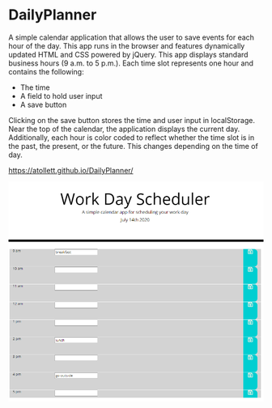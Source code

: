 # DailyPlanner

A simple calendar application that allows the user to save events for each hour of the day. This app runs in the browser and features dynamically updated HTML and CSS powered by jQuery. This app displays standard business hours (9 a.m. to 5 p.m.). Each time slot represents one hour and contains the following:

- The time
- A field to hold user input
- A save button

Clicking on the save button stores the time and user input in localStorage. Near the top of the calendar, the application displays the current day. Additionally, each hour is color coded to reflect whether the time slot is in the past, the present, or the future. This changes depending on the time of day.

https://atollett.github.io/DailyPlanner/

![Image of Planner](assets/planner.PNG)

